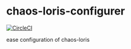 # chaos-loris-configurer

[![CircleCI](https://circleci.com/gh/orange-cloudfoundry/chaos-loris-configurer.svg?style=svg)](https://circleci.com/gh/orange-cloudfoundry/chaos-loris-configurer)

ease configuration of chaos-loris
